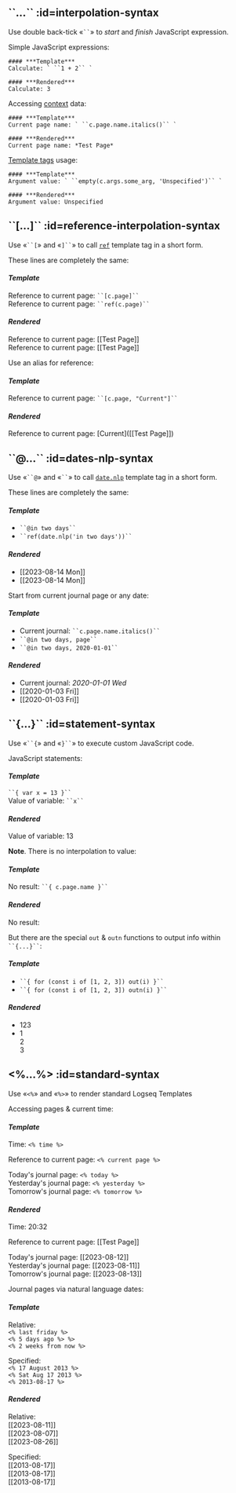 ##  \`\`...\`\` :id=interpolation-syntax
Use double back-tick «` `` `» to *start* and *finish* JavaScript expression.

<!-- panels:start -->
<!-- div:left-panel -->
Simple JavaScript expressions:

<!-- div:right-panel -->
<!-- tabs:start -->
    #### ***Template***
    Calculate: ` ``1 + 2`` `

    #### ***Rendered***
    Calculate: 3
<!-- tabs:end -->

<!-- div:left-panel -->
Accessing [context](reference__context.md) data:

<!-- div:right-panel -->
<!-- tabs:start -->
    #### ***Template***
    Current page name: ` ``c.page.name.italics()`` `

    #### ***Rendered***
    Current page name: *Test Page*
<!-- tabs:end -->


<!-- div:left-panel -->
[Template tags](reference__tags.md) usage:

<!-- div:right-panel -->
<!-- tabs:start -->
    #### ***Template***
    Argument value: ` ``empty(c.args.some_arg, 'Unspecified')`` `

    #### ***Rendered***
    Argument value: Unspecified
<!-- tabs:end -->

<!-- panels:end -->



## \`\`[...]\`\` :id=reference-interpolation-syntax
Use «` ``[ `» and «` ]`` `» to call [`ref`](reference__tags.md#ref) template tag in a short form.

<!-- panels:start -->
<!-- div:left-panel -->
These lines are completely the same:

<!-- div:right-panel -->
<!-- tabs:start -->
#### ***Template***
Reference to current page: ` ``[c.page]`` ` \
Reference to current page: ` ``ref(c.page)`` `

#### ***Rendered***
Reference to current page: [[Test Page]] \
Reference to current page: [[Test Page]]
<!-- tabs:end -->
<!-- panels:end -->

<!-- panels:start -->
<!-- div:left-panel -->
Use an alias for reference:

<!-- div:right-panel -->
<!-- tabs:start -->
#### ***Template***
Reference to current page: ` ``[c.page, "Current"]`` `

#### ***Rendered***
Reference to current page: [Current]([[Test Page]])
<!-- tabs:end -->
<!-- panels:end -->



## \`\`@...\`\` :id=dates-nlp-syntax
Use «` ``@ `» and «` `` `» to call [`date.nlp`](reference__tags.md#date-nlp) template tag in a short form.

<!-- panels:start -->
<!-- div:left-panel -->
These lines are completely the same:

<!-- div:right-panel -->
<!-- tabs:start -->
#### ***Template***
- ` ``@in two days`` `
- ` ``ref(date.nlp('in two days'))`` `

#### ***Rendered***
- [[2023-08-14 Mon]]
- [[2023-08-14 Mon]]

<!-- tabs:end -->
<!-- panels:end -->

<!-- panels:start -->
<!-- div:left-panel -->
Start from current journal page or any date:

<!-- div:right-panel -->
<!-- tabs:start -->
#### ***Template***
- Current journal: ` ``c.page.name.italics()`` `
- ` ``@in two days, page`` `
- ` ``@in two days, 2020-01-01`` `

#### ***Rendered***
- Current journal: *2020-01-01 Wed*
- [[2020-01-03 Fri]]
- [[2020-01-03 Fri]]

<!-- tabs:end -->
<!-- panels:end -->



## \`\`{...}\`\` :id=statement-syntax
Use «` ``{ `» and «` }`` `» to execute custom JavaScript code.

<!-- panels:start -->
<!-- div:left-panel -->
JavaScript statements:

<!-- div:right-panel -->
<!-- tabs:start -->
#### ***Template***
` ``{ var x = 13 }`` ` \
Value of variable: ` ``x`` `

#### ***Rendered***
Value of variable: 13
<!-- tabs:end -->


<!-- div:left-panel -->
**Note**. There is no interpolation to value:

<!-- div:right-panel -->
<!-- tabs:start -->
#### ***Template***
No result: ` ``{ c.page.name }`` `

#### ***Rendered***
No result:
<!-- tabs:end -->


<!-- div:left-panel -->
But there are the special `out` & `outn` functions to output info within ` ``{...}`` `:

<!-- div:right-panel -->
<!-- tabs:start -->
#### ***Template***
- ` ``{ for (const i of [1, 2, 3]) out(i) }`` `
- ` ``{ for (const i of [1, 2, 3]) outn(i) }`` `

#### ***Rendered***
- 123
- 1 \
  2 \
  3

<!-- tabs:end -->

<!-- panels:end -->



## <%...%> :id=standard-syntax
Use «`<%`» and «`%>`» to render standard Logseq Templates

<!-- panels:start -->
<!-- div:left-panel -->
Accessing pages & current time:

<!-- div:right-panel -->
<!-- tabs:start -->
#### ***Template***
Time: `<% time %>`

Reference to current page: `<% current page %>`

Today's journal page: `<% today %>` \
Yesterday's journal page: `<% yesterday %>` \
Tomorrow's journal page: `<% tomorrow %>`

#### ***Rendered***
Time: 20:32

Reference to current page: [[Test Page]]

Today's journal page: [[2023-08-12]] \
Yesterday's journal page: [[2023-08-11]] \
Tomorrow's journal page: [[2023-08-13]]
<!-- tabs:end -->


<!-- div:left-panel -->
Journal pages via natural language dates:

<!-- div:right-panel -->
<!-- tabs:start -->
#### ***Template***
Relative: \
`<% last friday %>` \
`<% 5 days ago %> %>` \
`<% 2 weeks from now %>`

Specified: \
`<% 17 August 2013 %>` \
`<% Sat Aug 17 2013 %>` \
`<% 2013-08-17 %>`

#### ***Rendered***
Relative: \
[[2023-08-11]] \
[[2023-08-07]] \
[[2023-08-26]]

Specified: \
[[2013-08-17]] \
[[2013-08-17]] \
[[2013-08-17]]
<!-- tabs:end -->

<!-- panels:end -->
